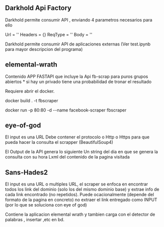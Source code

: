 ## Darkhold Api Factory
Darkhold permite consumir API , enviando 4 parametros necesarios para ello

Url     =   ''
Headers =   {}
ReqType =   ''
Body    =   ''

Darkhold permite consumir API de aplicaciones externas
(Ver test.ipynb para mayor descripcion del programa)

## elemental-wrath

Contenido
APP FASTAPI que incluye la Api fb-scrap para puros grupos abiertos * si hay un privado tiene una probabilidad de tronar el resultado

Requiere abrir el docker.

docker build . -t fbscraper

docker run -p 80:80 -d --name facebook-scraper fbscraper


## eye-of-god

El input es una URL 
Debe contener el protocolo o Http o Https para que pueda hacer la consulta
el scrapper (BeautifulSoup4)

El Output de la API genera lo siguiente
Un string del dia en que se genera la consulta  con su hora 
Lxml del contenido de la pagina visitada

## Sans-Hades2

El input es una URL o multiples URL, el scraper se enfoca en encontrar todos los link del dominio (solo los del mismo dominio base) y extrae info de cada link encontrado (no repetidos).
Puede ocacionalmente (depende del formato de la pagina en concreto) no extraer el link entregado como INPUT (por lo que se soluciona con eye of god)

Contiene la aplicacion elemental wrath y tambien carga con el detector de palabras , insertar ,etc en bd.